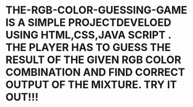 # THE-RGB-COLOR-GUESSING-GAME IS A SIMPLE PROJECTDEVELOED USING HTML,CSS,JAVA SCRIPT . THE PLAYER HAS TO GUESS THE RESULT OF THE GIVEN RGB COLOR COMBINATION AND FIND CORRECT OUTPUT OF THE MIXTURE. TRY IT OUT!!!
